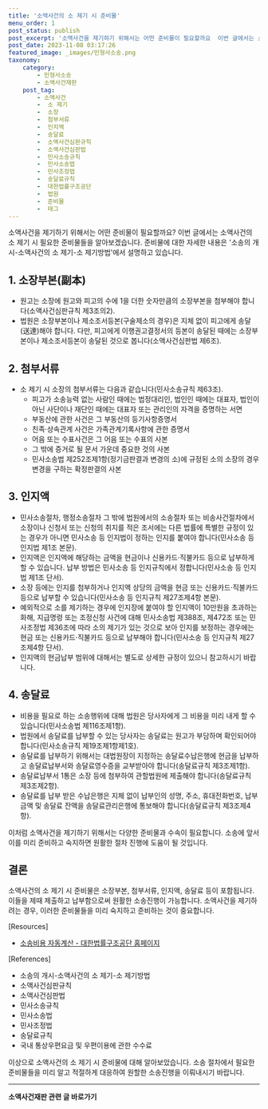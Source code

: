 ```yaml
---
title: '소액사건의 소 제기 시 준비물'
menu_order: 1
post_status: publish
post_excerpt: '소액사건을 제기하기 위해서는 어떤 준비물이 필요할까요  이번 글에서는 소액사건의 소 제기 시 필요한 준비물들을 알아보겠습니다. 준비물에 대한 자세한 내용은  소송의 개시 소액사건의 소 제기 소 제기방법 에서 설명하고 있습니다.'
post_date: 2023-11-08 03:17:26
featured_image: _images/민형사소송.png
taxonomy:
    category:
        - 민형사소송
        - 소액사건재판
    post_tag:
        - 소액사건
        -  소 제기
        -  소장
        -  첨부서류
        -  인지액
        -  송달료
        -  소액사건심판규칙
        -  소액사건심판법
        -  민사소송규칙
        -  민사소송법
        -  민사조정법
        -  송달료규칙
        -  대한법률구조공단
        -  법원
        -  준비물
        -  태그
---
```



소액사건을 제기하기 위해서는 어떤 준비물이 필요할까요? 이번 글에서는 소액사건의 소 제기 시 필요한 준비물들을 알아보겠습니다. 준비물에 대한 자세한 내용은 '소송의 개시-소액사건의 소 제기-소 제기방법'에서 설명하고 있습니다.

## 1. 소장부본(副本)
- 원고는 소장에 원고와 피고의 수에 1을 더한 숫자만큼의 소장부본을 첨부해야 합니다(소액사건심판규칙 제3조의2).
- 법원은 소장부본이나 제소조서등본(구술제소의 경우)은 지체 없이 피고에게 송달(送達)해야 합니다. 다만, 피고에게 이행권고결정서의 등본이 송달된 때에는 소장부본이나 제소조서등본이 송달된 것으로 봅니다(소액사건심판법 제6조).

## 2. 첨부서류
- 소 제기 시 소장의 첨부서류는 다음과 같습니다(민사소송규칙 제63조).
   - 피고가 소송능력 없는 사람인 때에는 법정대리인, 법인인 때에는 대표자, 법인이 아닌 사단이나 재단인 때에는 대표자 또는 관리인의 자격을 증명하는 서면
   - 부동산에 관한 사건은 그 부동산의 등기사항증명서
   - 친족·상속관계 사건은 가족관계기록사항에 관한 증명서
   - 어음 또는 수표사건은 그 어음 또는 수표의 사본
   - 그 밖에 증거로 될 문서 가운데 중요한 것의 사본
   - 민사소송법 제252조제1항(정기금판결과 변경의 소)에 규정된 소의 소장의 경우 변경을 구하는 확정판결의 사본

## 3. 인지액
- 민사소송절차, 행정소송절차 그 밖에 법원에서의 소송절차 또는 비송사건절차에서 소장이나 신청서 또는 신청의 취지를 적은 조서에는 다른 법률에 특별한 규정이 있는 경우가 아니면 민사소송 등 인지법이 정하는 인지를 붙여야 합니다(민사소송 등 인지법 제1조 본문).
- 인지액은 인지액에 해당하는 금액을 현금이나 신용카드·직불카드 등으로 납부하게 할 수 있습니다. 납부 방법은 민사소송 등 인지규칙에서 정합니다(민사소송 등 인지법 제1조 단서).
- 소장 등에는 인지를 첨부하거나 인지액 상당의 금액을 현금 또는 신용카드·직불카드 등으로 납부할 수 있습니다(민사소송 등 인지규칙 제27조제4항 본문).
- 예외적으로 소를 제기하는 경우에 인지장에 붙여야 할 인지액이 10만원을 초과하는 화해, 지급명령 또는 조정신청 사건에 대해 민사소송법 제388조, 제472조 또는 민사조정법 제36조에 따라 소의 제기가 있는 것으로 보아 인지를 보정하는 경우에는 현금 또는 신용카드·직불카드 등으로 납부해야 합니다(민사소송 등 인지규칙 제27조제4항 단서).
- 인지액의 현금납부 범위에 대해서는 별도로 상세한 규정이 있으니 참고하시기 바랍니다.

## 4. 송달료
- 비용을 필요로 하는 소송행위에 대해 법원은 당사자에게 그 비용을 미리 내게 할 수 있습니다(민사소송법 제116조제1항).
- 법원에서 송달료를 납부할 수 있는 당사자는 송달료는 원고가 부담하며 확인되어야 합니다(민사소송규칙 제19조제1항제1호).
- 송달료를 납부하기 위해서는 대법원장이 지정하는 송달료수납은행에 현금을 납부하고 송달료납부서와 송달료영수증을 교부받아야 합니다(송달료규칙 제3조제1항).
- 송달료납부서 1통은 소장 등에 첨부하여 관할법원에 제출해야 합니다(송달료규칙 제3조제2항).
- 송달료를 납부 받은 수납은행은 지체 없이 납부인의 성명, 주소, 휴대전화번호, 납부금액 및 송달료 잔액을 송달료관리은행에 통보해야 합니다(송달료규칙 제3조제4항).

이처럼 소액사건을 제기하기 위해서는 다양한 준비물과 수속이 필요합니다. 소송에 앞서 이를 미리 준비하고 숙지하면 원활한 절차 진행에 도움이 될 것입니다.

## 결론
소액사건의 소 제기 시 준비물은 소장부본, 첨부서류, 인지액, 송달료 등이 포함됩니다. 이들을 제때 제출하고 납부함으로써 원활한 소송진행이 가능합니다. 소액사건을 제기하려는 경우, 이러한 준비물들을 미리 숙지하고 준비하는 것이 중요합니다.

[Resources]
- [소송비용 자동계산 - 대한법률구조공단 홈페이지](http://www.klac.or.kr/bridgement/help/sosong.asp)

[References]
- 소송의 개시-소액사건의 소 제기-소 제기방법
- 소액사건심판규칙
- 소액사건심판법
- 민사소송규칙
- 민사소송법
- 민사조정법
- 송달료규칙
- 국내 통상우편요금 및 우편이용에 관한 수수료

이상으로 소액사건의 소 제기 시 준비물에 대해 알아보았습니다. 소송 절차에서 필요한 준비물들을 미리 알고 적절하게 대응하여 원할한 소송진행을 이뤄내시기 바랍니다.
<!-- wp:separator -->
<hr class="wp-block-separator has-alpha-channel-opacity"/>
<!-- /wp:separator -->

<!-- wp:group {"backgroundColor":"base","layout":{"type":"constrained"}} -->
<div class="wp-block-group has-base-background-color has-background"><!-- wp:paragraph {"align":"center","fontSize":"medium"} -->
<p class="has-text-align-center has-large-font-size"><strong>소액사건재판 관련 글 바로가기</strong></p>
<!-- /wp:paragraph -->


<!-- wp:latest-posts
{"categories":[{"id":14756,"count":19,"description":"","link":"https://uknowlaw.com/category/%ec%86%8c%ec%95%a1%ec%82%ac%ea%b1%b4%ec%9e%ac%ed%8c%90/","name":"소액사건재판","slug":"소액사건재판","taxonomy":"category","parent":0,"meta":[],"_links":{"self":[{"href":"https://uknowlaw.com/wp-json/wp/v2/categories/14756"}],"collection":[{"href":"https://uknowlaw.com/wp-json/wp/v2/categories"}],"about":[{"href":"https://uknowlaw.com/wp-json/wp/v2/taxonomies/category"}],"wp:post_type":[{"href":"https://uknowlaw.com/wp-json/wp/v2/posts?categories=14756"}],"curies":[{"name":"wp","href":"https://api.w.org/{rel}","templated":true}]}}],"postsToShow":100,"excerptLength":28,"postLayout":"grid","columns":2,"featuredImageAlign":"left","featuredImageSizeSlug":"large","fontSize":"small"} /--></div>
<!-- /wp:group -->